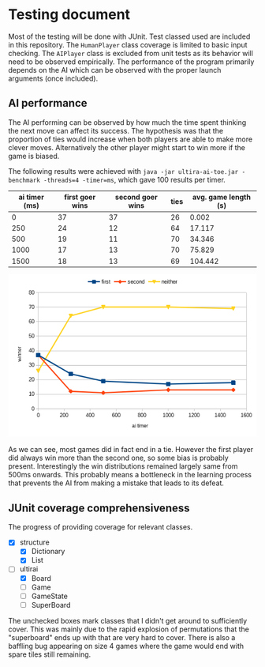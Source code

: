 # Testing document

Most of the testing will be done with JUnit. Test classed used are included in this repository. The `HumanPlayer` class coverage is limited to basic input checking. The `AIPlayer` class is excluded from unit tests as its behavior will need to be observed empirically. The performance of the program primarily depends on the AI which can be observed with the proper launch arguments (once included).


## AI performance

The AI performing can be observed by how much the time spent thinking the next move can affect its success. The hypothesis was that the proportion of ties would increase when both players are able to make more clever moves. Alternatively the other player might start to win more if the game is biased.

The following results were achieved with `java -jar ultira-ai-toe.jar -benchmark -threads=4 -timer=ms`, which gave 100 results per timer.

| ai timer (ms) | first goer wins | second goer wins | ties | avg. game length (s) |
|---------------|-----------------|------------------|------|----------------------|
| 0             | 37              | 37               | 26   | 0.002                |
| 250           | 24              | 12               | 64   | 17.117               |
| 500           | 19              | 11               | 70   | 34.346               |
| 1000          | 17              | 13               | 70   | 75.829               |
| 1500          | 18              | 13               | 69   | 104.442              |

![](images/aigraph.png)

As we can see, most games did in fact end in a tie. However the first player did always win more than the second one, so some bias is probably present. Interestingly the win distributions remained largely same from 500ms onwards. This probably means a bottleneck in the learning process that prevents the AI from making a mistake that leads to its defeat.


## JUnit coverage comprehensiveness
The progress of providing coverage for relevant classes.
* [x] structure
  * [x] Dictionary
  * [x] List
* [ ] ultirai
  * [x] Board
  * [ ] Game
  * [ ] GameState
  * [ ] SuperBoard

The unchecked boxes mark classes that I didn't get around to sufficiently cover. This was mainly due to the rapid explosion of permutations that the "superboard" ends up with that are very hard to cover. There is also a baffling bug appearing on size 4 games where the game would end with spare tiles still remaining.
